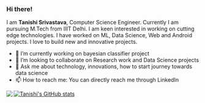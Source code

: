 ### Hi there! <img src="https://raw.githubusercontent.com/MartinHeinz/MartinHeinz/master/wave.gif" width="5px">

<!--
**Tanishi20079/About-Me** is a ✨ _special_ ✨ repository because its `README.md` (this file) appears on your GitHub profile.
Here are some ideas to get you started:
- 🔭 I’m currently working on ...
- 🌱 I’m currently learning ...
- 👯 I’m looking to collaborate on ...
- 🤔 I’m looking for help with ...
- 💬 Ask me about ...
- 📫 How to reach me: ...
- 😄 Pronouns: ...
- ⚡ Fun fact: ...
-->

I am **Tanishi Srivastava**, Computer Science Engineer. Currently I am pursuing M.Tech from IIIT Delhi. I am keen interested in working on cutting edge technologies. I have worked on ML, Data Science, Web and Android projects. I love to build new and innovative projects.<br>
- 🔭 I’m currently working on bayesian classifier project
- 👯 I’m looking to collaborate on Research work and Data Science projects
- 💬 Ask me about technology, innovations, how to start journey towards data science
- 📫 How to reach me: You can directly reach me through LinkedIn



<img align="left" src="https://github-readme-stats.vercel.app/api/top-langs/?username=tanishi20079&theme=buefy" />

[![Tanishi's GitHub stats](https://github-readme-stats.vercel.app/api?username=tanishi20079&count_private=True&theme=buefy&hide=stars,prs)](https://tanishi20079/About-Me/github-readme-stats)





